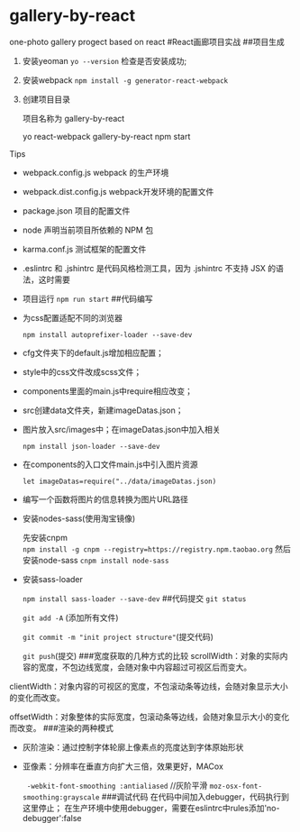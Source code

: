# gallery-by-react
one-photo gallery progect based on react
#React画廊项目实战
##项目生成
1. 安装yeoman 
  `yo --version`    检查是否安装成功;

2. 安装webpack 
  `npm install -g generator-react-webpack`
3. 创建项目目录

    项目名称为 gallery-by-react

	yo react-webpack gallery-by-react
	npm start

Tips

* webpack.config.js webpack 的生产环境 
* webpack.dist.config.js  webpack开发环境的配置文件
* package.json 项目的配置文件
* node 声明当前项目所依赖的 NPM 包
* karma.conf.js 测试框架的配置文件
* .eslintrc 和 .jshintrc 是代码风格检测工具，因为 .jshintrc 不支持 JSX 的语法，这时需要 
* 项目运行 `npm run start`
##代码编写
* 为css配置适配不同的浏览器

    `npm install autoprefixer-loader --save-dev`

* cfg文件夹下的default.js增加相应配置；

* style中的css文件改成scss文件；

* components里面的main.js中require相应改变；

* src创建data文件夹，新建imageDatas.json；

* 图片放入src/images中；在imageDatas.json中加入相关

    `npm install json-loader --save-dev`

* 在components的入口文件main.js中引入图片资源

    `let imageDatas=require("../data/imageDatas.json)`
* 编写一个函数将图片的信息转换为图片URL路径

* 安装nodes-sass(使用淘宝镜像)

    先安装cnpm   
    `npm install -g cnpm --registry=https://registry.npm.taobao.org`
    然后安装node-sass
    `cnpm install node-sass`    
* 安装sass-loader 

    `npm install sass-loader --save-dev`
##代码提交
    `git status`

    `git add -A` (添加所有文件)

    `git commit -m "init project structure"`(提交代码)

    `git push`(提交)
    ###宽度获取的几种方式的比较
scrollWidth：对象的实际内容的宽度，不包边线宽度，会随对象中内容超过可视区后而变大。 

clientWidth：对象内容的可视区的宽度，不包滚动条等边线，会随对象显示大小的变化而改变。 

offsetWidth：对象整体的实际宽度，包滚动条等边线，会随对象显示大小的变化而改变。
###渲染的两种模式
* 灰阶渲染：通过控制字体轮廓上像素点的亮度达到字体原始形状
* 亚像素：分辨率在垂直方向扩大三倍，效果更好，MACox

    ` -webkit-font-smoothing :antialiased` //灰阶平滑
    `moz-osx-font-smoothing:grayscale`
###调试代码
在代码中间加入debugger，代码执行到这里停止；
在生产环境中使用debugger，需要在eslintrc中rules添加'no-debugger':false
